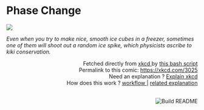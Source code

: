 # <b>Phase Change</b>

[![](https://imgs.xkcd.com/comics/phase_change.png)](https://xkcd.com/3025)

<i>Even when you try to make nice, smooth ice cubes in a freezer, sometimes one of them will shoot out a random ice spike, which physicists ascribe to kiki conservation.</i>

<div align="right">
  Fetched directly from
  <a href="https://xkcd.com">
    xkcd
  </a>
  by
  <a href="https://github.com/Vanille-N/Vanille-N/blob/master/fetch">
    this bash script
  </a>
</div>
<div align="right">
  Permalink to this comic:
  <a href="https://xkcd.com/3025">
    https://xkcd.com/3025
  </a>
</div>
<div align="right">
  Need an explanation ?
  <a href="https://www.explainxkcd.com/wiki/index.php/3025">
    Explain xkcd
  </a>
</div>
<div align="right">
  How does this work ?
  <a href="https://github.com/Vanille-N/Vanille-N/blob/master/.github/workflows/build.yml">
    workflow
  </a>
  |
  <a href="https://simonwillison.net/2020/Jul/10/self-updating-profile-readme/">
    related explanation
  </a>
</div><br>

<a href="https://github.com/Vanille-N/Vanille-N/actions"><img src="https://github.com/Vanille-N/Vanille-N/workflows/Build%20README/badge.svg" align="right" alt="Build README"></a>
